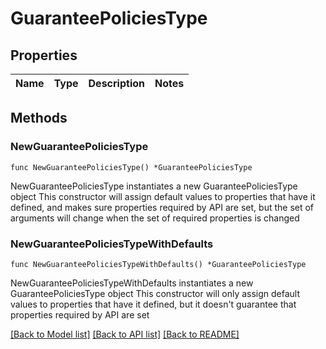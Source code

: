 # GuaranteePoliciesType

## Properties

Name | Type | Description | Notes
------------ | ------------- | ------------- | -------------

## Methods

### NewGuaranteePoliciesType

`func NewGuaranteePoliciesType() *GuaranteePoliciesType`

NewGuaranteePoliciesType instantiates a new GuaranteePoliciesType object
This constructor will assign default values to properties that have it defined,
and makes sure properties required by API are set, but the set of arguments
will change when the set of required properties is changed

### NewGuaranteePoliciesTypeWithDefaults

`func NewGuaranteePoliciesTypeWithDefaults() *GuaranteePoliciesType`

NewGuaranteePoliciesTypeWithDefaults instantiates a new GuaranteePoliciesType object
This constructor will only assign default values to properties that have it defined,
but it doesn't guarantee that properties required by API are set


[[Back to Model list]](../README.md#documentation-for-models) [[Back to API list]](../README.md#documentation-for-api-endpoints) [[Back to README]](../README.md)



